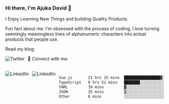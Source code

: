 ### Hi there, I'm Ajuka David 🥷

I Enjoy Learning New Things and building Quality Products.

Fun fact about me: I'm obsessed with the process of coding, I love turning seemingly meaningless lines of alphanumeric characters into actual products that people use.

Read my blog:

<a href="https://tobit.hashnode.dev/"> <img src="https://img.shields.io/badge/Hashnode-2962FF?style=for-the-badge&logo=hashnode&logoColor=white"
     alt="Twitter"
     style="float: left; margin-right: 10px;" /> </a>


📱 Connect with me: 

<br />
<a href="https://www.linkedin.com/in/david-ajuka-630660144/"> <img src="https://img.shields.io/badge/LinkedIn-0077B5?style=for-the-badge&logo=linkedin&logoColor=white"
     alt="LinkedIin"
     style="float: left; margin-right: 10px;" /> </a> <a href="mailto:ajuka.zephiniah@gmail.com"> <img src="https://img.shields.io/badge/Gmail-D14836?style=for-the-badge&logo=gmail&logoColor=white"
     alt="LinkedIin"
     style="float: left; margin-right: 10px;" /> </a>
     

<!--START_SECTION:waka-->

```txt
Vue.js       21 hrs 15 mins  ████████████████▓░░░░░░░░   67.19 %
TypeScript   8 hrs 51 mins   ███████░░░░░░░░░░░░░░░░░░   28.00 %
YAML         39 mins         ▓░░░░░░░░░░░░░░░░░░░░░░░░   02.06 %
JSON         35 mins         ▒░░░░░░░░░░░░░░░░░░░░░░░░   01.85 %
Other        6 mins          ░░░░░░░░░░░░░░░░░░░░░░░░░   00.32 %
```

<!--END_SECTION:waka-->
